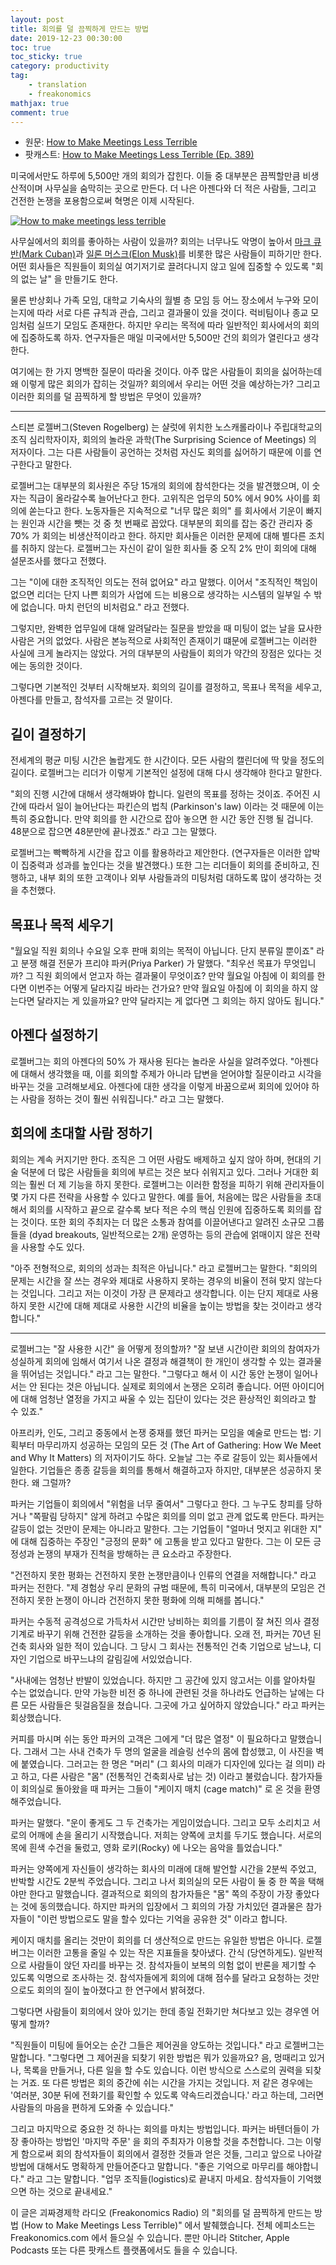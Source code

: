 ```yaml
---
layout: post
title: 회의를 덜 끔찍하게 만드는 방법
date: 2019-12-23 00:30:00
toc: true
toc_sticky: true
category: productivity
tag:
    - translation
    - freakonomics
mathjax: true
comment: true
---
```


* 원문: [How to Make Meetings Less Terrible](https://gen.medium.com/how-to-make-meetings-less-terrible-3d977542ab3c)
* 팟캐스트: [How to Make Meetings Less Terrible (Ep. 389)
](http://freakonomics.com/podcast/meetings/)

미국에서만도 하루에 5,500만 개의 회의가 잡힌다. 이들 중 대부분은 끔찍할만큼 비생산적이며 사무실을 숨막히는 곳으로 만든다. 더 나은 아젠다와 더 적은 사람들, 그리고 건전한 논쟁을 포용함으로써 혁명은 이제 시작된다.

[![How to make meetings less terrible](https://i.ibb.co/x8d6JQD/https-i-ytimg-com-vi-gu-Cakm-Fup-GQ-hqdefault.jpg)](https://www.youtube.com/watch?v=guCakmFupGQ "How to make meetings less terrible")

사무실에서의 회의를 좋아하는 사람이 있을까? 회의는 너무나도 악명이 높아서 [마크 큐반(Mark Cuban)](https://www.cnbc.com/2019/10/02/why-billionaire-mark-cuban-hates-meetings.html)과 [일론 머스크(Elon Musk)](https://www.businessinsider.com/elon-musk-3-rules-running-better-meetings-like-having-less-2019-8)를 비롯한 많은 사람들이 피하기만 한다. 어떤 회사들은 직원들이 회의실 여기저기로 끌려다니지 않고 일에 집중할 수 있도록 "회의 없는 날" 을 만들기도 한다.

물론 반상회나 가족 모임, 대학교 기숙사의 월별 층 모임 등 어느 장소에서 누구와 모이는지에 따라 서로 다른 규칙과 관습, 그리고 결과물이 있을 것이다. 럭비팀이나 종교 모임처럼 실뜨기 모임도 존재한다. 하지만 우리는 목적에 따라 일반적인 회사에서의 회의에 집중하도록 하자. 연구자들은 매일 미국에서만 5,500만 건의 회의가 열린다고 생각한다.

여기에는 한 가지 명백한 질문이 따라올 것이다. 아주 많은 사람들이 회의을 싫어하는데 왜 이렇게 많은 회의가 잡히는 것일까? 회의에서 우리는 어떤 것을 예상하는가? 그리고 이러한 회의를 덜 끔찍하게 할 방법은 무엇이 있을까?

---

스티븐 로젤버그(Steven Rogelberg) 는 샬럿에 위치한 노스캐롤라이나 주립대학교의 조직 심리학자이자, 회의의 놀라운 과학(The Surprising Science of Meetings) 의 저자이다. 그는 다른 사람들이 공언하는 것처럼 자신도 회의를 싫어하기 때문에 이를 연구한다고 말한다.

로젤버그는 대부분의 회사원은 주당 15개의 회의에 참석한다는 것을 발견했으며, 이 숫자는 직급이 올라갈수록 늘어난다고 한다. 고위직은 업무의 50% 에서 90% 사이를 회의에 쏟는다고 한다. 노동자들은 지속적으로 "너무 많은 회의" 를 회사에서 기운이 빠지는 원인과 시간을 뺏는 것 중 첫 번째로 꼽았다. 대부분의 회의를 잡는 중간 관리자 중 70% 가 회의는 비생산적이라고 한다. 하지만 회사들은 이러한 문제에 대해 별다른 조치를 취하지 않는다. 로젤버그는 자신이 같이 일한 회사들 중 오직 2% 만이 회의에 대해 설문조사를 했다고 전했다.

그는 "이에 대한 조직적인 의도는 전혀 없어요" 라고 말했다. 이어서 "조직적인 책임이 없으면 리더는 단지 나쁜 회의가 사업에 드는 비용으로 생각하는 시스템의 일부일 수 밖에 없습니다. 마치 런던의 비처럼요." 라고 전했다.

그렇지만, 완벽한 업무일에 대해 알려달라는 질문을 받았을 때 미팅이 없는 날을 묘사한 사람은 거의 없었다. 사람은 본능적으로 사회적인 존재이기 떄문에 로젤버그는 이러한 사실에 크게 놀라지는 않았다. 거의 대부분의 사람들이 회의가 약간의 장점은 있다는 것에는 동의한 것이다.

그렇다면 기본적인 것부터 시작해보자. 회의의 길이를 결정하고, 목표나 목적을 세우고, 아젠다를 만들고, 참석자를 고르는 것 말이다.

## 길이 결정하기

전세계의 평균 미팅 시간은 놀랍게도 한 시간이다. 모든 사람의 캘린더에 딱 맞을 정도의 길이다. 로젤버그는 리더가 이렇게 기본적인 설정에 대해 다시 생각해야 한다고 말한다.

"회의 진행 시간에 대해서 생각해봐야 합니다. 일련의 목표를 정하는 것이죠. 주어진 시간에 따라서 일이 늘어난다는 파킨슨의 법칙 (Parkinson's law) 이라는 것 때문에 이는 특히 중요합니다. 만약 회의를 한 시간으로 잡아 놓으면 한 시간 동안 진행 될 겁니다. 48분으로 잡으면 48분만에 끝나겠죠." 라고 그는 말했다.

로젤버그는 빡빡하게 시간을 잡고 이를 활용하라고 제안한다. (연구자들은 이러한 압박이 집중력과 성과를 높인다는 것을 발견했다.) 또한 그는 리더들이 회의를 준비하고, 진행하고, 내부 회의 또한 고객이나 외부 사람들과의 미팅처럼 대하도록 많이 생각하는 것을 추천했다.

## 목표나 목적 세우기

"월요일 직원 회의나 수요일 오후 판매 회의는 목적이 아닙니다. 단지 분류일 뿐이죠" 라고 분쟁 해결 전문가 프리야 파커(Priya Parker) 가 말했다. "최우선 목표가 무엇입니까? 그 직원 회의에서 얻고자 하는 결과물이 무엇이죠? 만약 월요일 아침에 이 회의를 한다면 이번주는 어떻게 달라지길 바라는 건가요? 만약 월요일 아침에 이 회의을 하지 않는다면 달라지는 게 있을까요? 만약 달라지는 게 없다면 그 회의는 하지 않아도 됩니다."

## 아젠다 설정하기

로젤버그는 회의 아젠다의 50% 가 재사용 된다는 놀라운 사실을 알려주었다. "아젠다에 대해서 생각했을 때, 이를 회의할 주제가 아니라 답변을 얻어야할 질문이라고 시각을 바꾸는 것을 고려해보세요. 아젠다에 대한 생각을 이렇게 바꿈으로써 회의에 있어야 하는 사람을 정하는 것이 훨씬 쉬워집니다." 라고 그는 말했다.

## 회의에 초대할 사람 정하기

회의는 계속 커지기만 한다. 조직은 그 어떤 사람도 배제하고 싶지 않아 하며, 현대의 기술 덕분에 더 많은 사람들을 회의에 부르는 것은 보다 쉬워지고 있다. 그러나 거대한 회의는 훨씬 더 제 기능을 하지 못한다. 로젤버그는 이러한 함정을 피하기 위해 관리자들이 몇 가지 다른 전략을 사용할 수 있다고 말한다. 예를 들어, 처음에는 많은 사람들을 초대해서 회의를 시작하고 끝으로 갈수록 보다 적은 수의 핵심 인원에 집중하도록 회의를 잡는 것이다. 또한 회의 주최자는 더 많은 소통과 참여를 이끌어낸다고 알려진 소규모 그룹들을 (dyad breakouts, 일반적으로는 2개) 운영하는 등의 관습에 얽매이지 않은 전략을 사용할 수도 있다.

"아주 전형적으로, 회의의 성과는 최적은 아닙니다." 라고 로젤버그는 말한다. "회의의 문제는 시간을 잘 쓰는 경우와 제대로 사용하지 못하는 경우의 비율이 전혀 맞지 않는다는 것입니다. 그리고 저는 이것이 가장 큰 문제라고 생각합니다. 이는 단지 제대로 사용하지 못한 시간에 대해 제대로 사용한 시간의 비율을 높이는 방법을 찾는 것이라고 생각합니다."

---

로젤버그는 "잘 사용한 시간" 을 어떻게 정의할까? "잘 보낸 시간이란 회의의 참여자가 성실하게 회의에 임해서 여기서 나온 결정과 해결책이 한 개인이 생각할 수 있는 결과물을 뛰어넘는 것입니다." 라고 그는 말한다. "그렇다고 해서 이 시간 동안 논쟁이 일어나서는 안 된다는 것은 아닙니다. 실제로 회의에서 논쟁은 오히려 좋습니다. 어떤 아이디어에 대해 엄청난 열정을 가지고 싸울 수 있는 집단이 있다는 것은 환상적인 회의라고 할 수 있죠."

아프리카, 인도, 그리고 중동에서 논쟁 중재를 했던 파커는 모임을 예술로 만드는 법: 기획부터 마무리까지 성공하는 모임의 모든 것 (The Art of Gathering: How We Meet and Why It Matters) 의 저자이기도 하다. 오늘날 그는 주로 갈등이 있는 회사들에서 일한다. 기업들은 종종 갈등을 회의를 통해서 해결하고자 하지만, 대부분은 성공하지 못한다. 왜 그럴까? 

파커는 기업들이 회의에서 "위험을 너무 줄여서" 그렇다고 한다. 그 누구도 창피를 당하거나 "쪽팔림 당하지" 않게 하려고 수많은 회의를 의미 없고 관계 없도록 만든다. 파커는 갈등이 없는 것만이 문제는 아니라고 말한다. 그는 기업들이 "얼마너 멋지고 위대한 지" 에 대해 집중하는 주장인 "긍정의 문화" 에 고통을 받고 있다고 말한다. 그는 이 모든 긍정성과 논쟁의 부재가 진척을 방해하는 큰 요소라고 주장한다.

"건전하지 못한 평화는 건전하지 못한 논쟁만큼이나 인류의 연결을 저해합니다." 라고 파커는 전한다. "제 경험상 우리 문화의 규범 때문에, 특히 미국에서, 대부분의 모임은 건전하지 못한 논쟁이 아니라 건전하지 못한 평화에 의해 피해를 봅니다."

파커는 수동적 공격성으로 가득차서 시간만 낭비하는 회의를 기름이 잘 쳐진 의사 결정 기계로 바꾸기 위해 건전한 갈등을 소개하는 것을 좋아합니다. 오래 전, 파커는 70년 된 건축 회사와 일한 적이 있습니다. 그 당시 그 회사는 전통적인 건축 기업으로 남느냐, 디자인 기업으로 바꾸느냐의 갈림길에 서있었습니다.

"사내에는 엄청난 반발이 있었습니다. 하지만 그 공간에 있지 않고서는 이를 알아차릴 수는 없었습니다. 만약 가능한 비전 중 하나에 관련된 것을 하나라도 언급하는 날에는 다른 모든 사람들은 뒷걸음질을 쳤습니다. 그곳에 가고 싶어하지 않았습니다." 라고 파커는 회상했습니다.

커피를 마시며 쉬는 동안 파커의 고객은 그에게 "더 많은 열정" 이 필요하다고 말했습니다. 그래서 그는 사내 건축가 두 명의 얼굴을 레슬링 선수의 몸에 합성했고, 이 사진을 벽에 붙였습니다. 그러고는 한 명은 "머리" (그 회사의 미래가 디자인에 있다는 걸 의미) 라고 하고, 다른 사람은 "몸" (전통적인 건축회사로 남는 것) 이라고 불렀습니다. 참가자들이 회의실로 돌아왔을 때 파커는 그들이 "케이지 매치 (cage match)" 로 온 것을 환영해주었습니다.

파커는 말했다. "운이 좋게도 그 두 건축가는 게임이었습니다. 그리고 모두 소리치고 서로의 어깨에 손을 올리기 시작했습니다. 저희는 양쪽에 코치를 두기도 했습니다. 서로의 목에 흰색 수건을 둘렀고, 영화 로키(Rocky) 에 나오는 음악을 틀었습니다."

파커는 양쪽에게 자신들이 생각하는 회사의 미래에 대해 발언할 시간을 2분씩 주었고, 반박할 시간도 2분씩 주었습니다. 그리고 나서 회의실의 모든 사람이 둘 중 한 쪽을 택해야만 한다고 말했습니다. 결과적으로 회의의 참가자들은 "몸" 쪽의 주장이 가장 좋았다는 것에 동의했습니다. 하지만 파커의 입장에서 그 회의의 가장 가치있던 결과물은 참가자들이 "이런 방법으로도 말을 할수 있다는 기억을 공유한 것" 이라고 합니다.

케이지 매치를 올리는 것만이 회의를 더 생산적으로 만드는 유일한 방법은 아니다. 로젤버그는 이러한 고통을 줄일 수 있는 작은 지표들을 찾아냈다. 간식 (당연하게도). 일반적으로 사람들이 앉던 자리를 바꾸는 것. 참석자들이 보복의 의험 없이 반론을 제기할 수 있도록 익명으로 조사하는 것. 참석자들에게 회의에 대해 점수를 달라고 요청하는 것만으로도 회의의 질이 높아졌다고 한 연구에서 밝혀졌다.

그렇다면 사람들이 회의에서 앉아 있기는 한데 종일 전화기만 쳐다보고 있는 경우엔 어떻게 할까?

"직원들이 미팅에 들어오는 순간 그들은 제어권을 양도하는 것입니다." 라고 로젤버그는 말합니다. "그렇다면 그 제어권을 되찾기 위한 방법은 뭐가 있을까요? 음, 멍때리고 있거나, 목록을 만들거나, 다른 일을 할 수도 있습니다. 이런 방식으로 스스로의 권력을 되찾는 거죠. 또 다른 방법은 회의 중간에 쉬는 시간을 가지는 것입니다. 저 같은 경우에는 '여러분, 30분 뒤에 전화기를 확인할 수 있도록 약속드리겠습니다.' 라고 하는데, 그러면 사람들의 마음을 편하게 도와줄 수 있습니다."

그리고 마지막으로 중요한 것 하나는 회의를 마치는 방법입니다. 파커는 바텐더들이 가장 좋아하는 방법인 '마지막 주문' 을 회의 주최자가 이용할 것을 추천합니다. 그는 이렇게 함으로써 회의 참석자들이 회의에서 결정한 것들과 얻은 것들, 그리고 앞으로 나아갈 방법에 대해서도 명확하게 만들어준다고 말합니다. "좋은 기억으로 마무리를 해야합니다." 라고 그는 말합니다. "업무 조직들(logistics)로 끝내지 마세요. 참석자들이 기억했으면 하는 것으로 끝내세요."

이 글은 괴짜경제학 라디오 (Freakonomics Radio) 의 "회의를 덜 끔찍하게 만드는 방법 (How to Make Meetings Less Terrible)" 에서 발췌했습니다. 전체 에피소드는 Freakonomics.com 에서 들으실 수 있습니다. 뿐만 아니라 Stitcher, Apple Podcasts 또는 다른 팟캐스트 플랫폼에서도 들을 수 있습니다.

